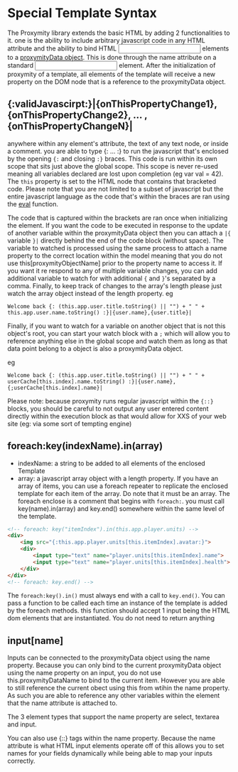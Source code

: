 # Special Template Syntax
The Proxymity library extends the basic HTML by adding 2 functionalities to it. one is the ability to include arbitrary javascript code in any HTML attribute and the ability to bind HTML <input> elements to a [proxymityData object](proxymity-data.md). This is done through the name attribute on a standard <input> element. After the initialization of proxymity of a template, all elements of the template will receive a new property on the DOM node that is a reference to the proxymityData object.

## {:validJavascirpt:}|{onThisPropertyChange1},{onThisPropertyChange2}, ... , {onThisPropertyChangeN}|
anywhere within any element's attribute, the text of any text node, or inside a comment. you are able to type {: ... :} to run the javascript that's enclosed by the opening `{:` and closing `:}` braces. This code is run within its own scope that sits just above the global scope. This scope is never re-used meaning all variables declared are lost upon completion (eg var val = 42). The `this` property is set to the HTML node that contains that bracketed code. Please note that you are not limited to a subset of javascript but the entire javascript language as the code that's within the braces are ran using the [eval](https://developer.mozilla.org/en-US/docs/Web/JavaScript/Reference/Global_Objects/eval) function.

The code that is captured within the brackets are ran once when initializing the element. If you want the code to be executed in response to the update of another variable within the proxymityData object then you can attach a `|{` variable `}|` directly behind the end of the code block (without space). The variable to watched is processed using the same process to attach a name property to the correct location within the model meaning that you do not use this[proxymityObjectName] prior to the property name to access it. If you want it re respond to any of multiple variable changes, you can add additional variable to watch for with additional `{` and `}`'s separated by a comma. Finally, to keep track of changes to the array's length please just watch the array object instead of the length property.
eg
```
Welcome back {: (this.app.user.title.toString() || "") + " " + this.app.user.name.toString() :}|{user.name},{user.title}|
```

Finally, if you want to watch for a variable on another object that is not this object's root, you can start your watch block with a `;` which will allow you to reference anything else in the global scope and watch them as long as that data point belong to a object is also a proxymityData object.

eg
```
Welcome back {: (this.app.user.title.toString() || "") + " " + userCache[this.index].name.toString() :}|{user.name},{;userCache[this.index].name}|
```

Please note: because proxymity runs regular javascript within the `{::}` blocks, you should be careful to not output any user entered content directly within the execution block as that would allow for XXS of your web site (eg: via some sort of tempting engine)

## foreach:key(indexName).in(array)
- indexName: a string to be added to all elements of the enclosed Template
- array: a javascript array object with a length property.
If you have an array of items, you can use a foreach repeater to replicate the enclosed template for each item of the array. Do note that it must be an array. The foreach enclose is a comment that begins with `foreach:`. you must call key(name).in(array) and key.end() somewhere within the same level of the template.

```HTML
<!-- foreach: key("itemIndex").in(this.app.player.units) -->
<div>
	<img src="{:this.app.player.units[this.itemIndex].avatar:}">
	<div>
		<input type="text" name="player.units[this.itemIndex].name">
		<input type="text" name="player.units[this.itemIndex].health">
	</div>
</div>
<!-- foreach: key.end() -->
```

The `foreach:key().in()` must always end with a call to `key.end()`. You can pass a function to be called each time an instance of the template is added by the foreach methods. this function should accept 1 input being the HTML dom elements that are instantiated. You do not need to return anything

## input[name]
Inputs can be connected to the proxymityData object using the name property. Because you can only bind to the current proxymityData object using the name property on an input, you do not use this.proxymityDataName to bind to the current item. However you are able to still reference the current obect using this from wtihin the name property. As such you are able to reference any other variables within the element that the name attribute is attached to.

The 3 element types that support the name property are select, textarea and input.

You can also use {::} tags within the name property. Because the name attribute is what HTML input elements operate off of this allows you to set names for your fields dynamically while being able to map your inputs correctly.

